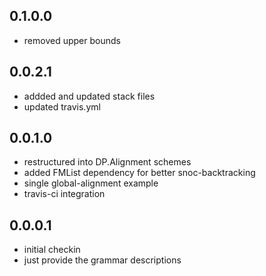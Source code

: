 0.1.0.0
-------

- removed upper bounds

0.0.2.1
-------

- addded and updated stack files
- updated travis.yml

0.0.1.0
-------

  - restructured into DP.Alignment schemes
  - added FMList dependency for better snoc-backtracking
  - single global-alignment example
  - travis-ci integration

0.0.0.1
-------

  - initial checkin
  - just provide the grammar descriptions
